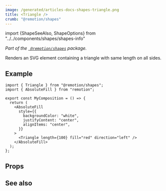 ```yaml
---
image: /generated/articles-docs-shapes-triangle.png
title: <Triangle />
crumb: "@remotion/shapes"
---
```


import {ShapeSeeAlso, ShapeOptions} from "../../components/shapes/shapes-info"

_Part of the [` @remotion/shapes`](/docs/shapes) package._

Renders an SVG element containing a triangle with same length on all sides.

## Example

```tsx twoslash title="src/Triangle.tsx"
import { Triangle } from "@remotion/shapes";
import { AbsoluteFill } from "remotion";

export const MyComposition = () => {
  return (
    <AbsoluteFill
      style={{
        backgroundColor: "white",
        justifyContent: "center",
        alignItems: "center",
      }}
    >
      <Triangle length={100} fill="red" direction="left" />
    </AbsoluteFill>
  );
};
```

## Props

<ShapeOptions shape="triangle" all />

## See also

<ShapeSeeAlso shape="triangle"/>
